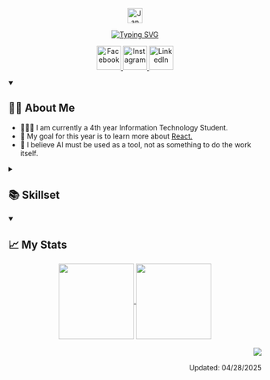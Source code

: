 <p align="center">
    <a href="https://github.com/pingulgab">
    <img src="https://i.imgur.com/zdI1Duu.png" width="30px" alt="Jan Pingul" /> 
    </a>
</p>

<p align="center">
    <a href="https://git.io/typing-svg">
        <img src="https://readme-typing-svg.demolab.com?font=Oxanium&weight=800&size=18&duration=3000&pause=1000&color=506A79&center=true&vCenter=true&width=435&lines=Aspiring+React+Front+End+Developer;If+you're+not+learning%2C+you're+falling+behind;Stay+curious" alt="Typing SVG" />
    </a>
</p>

<p align="center">
    <a href="https://www.facebook.com/JanJanPingul/">
        <img width="48px" alt="Facebook" title="Facebook" src="https://i.imgur.com/X7gDH5e.png"/>
    </a>
    <a href="https://www.instagram.com/pingulgab/">
        <img width="48px" alt="Instagram" title="Instagram" src="https://i.imgur.com/D9WvUCy.png"/>
    </a>
    <a href="https://www.linkedin.com/in/pinguljan/">
        <img width="48px" alt="LinkedIn" title="LinkedIn" src="https://i.imgur.com/WwvDoJB.png"/>
    </a>
</p>

<details open>
    <summary><h2>🧑🏻 About Me</h2></summary>
    <ul>
    <li> 👨🏻‍🎓 I am currently a 4th year Information Technology Student. </li>
    <li> 📆 My goal for this year is to learn more about <a href="https://react.dev/">React.</a> </li>
    <li> 🤖 I believe AI must be used as a tool, not as something to do the work itself. </li>
    </ul>
</details>

<details>
    <summary><h2>📚 Skillset</h2></summary>
    <h3> My Favorites </h3>
    <img src="https://skillicons.dev/icons?i=react" alt="React"/>
    <img src="https://skillicons.dev/icons?i=typescript" alt="TypeScript"/>
    <img src="https://skillicons.dev/icons?i=tailwind"
    alt="Tailwind"/>
    <img src="https://skillicons.dev/icons?i=express"
    alt="Express"/>
    <img src="https://skillicons.dev/icons?i=nodejs"
    alt="Node.JS"/>
    <img src="https://skillicons.dev/icons?i=css"
    alt="CSS"/>
    <img src="https://skillicons.dev/icons?i=html"
    alt="HTML"/>
    <h3> Frameworks </h3>
    <img src="https://skillicons.dev/icons?i=nextjs"
    alt="NextJS"/>
    <img src="https://skillicons.dev/icons?i=laravel"
    alt="Laravel"/>
    <h3> Databases </h3>
    <img src="https://skillicons.dev/icons?i=mysql"
    alt="MySQL"/>
    <img src="https://skillicons.dev/icons?i=mongodb"
    alt="MongoDB"/>
    <h3> Version Control </h3>
    <img src="https://skillicons.dev/icons?i=git"
    alt="Git"/>
    <img src="https://skillicons.dev/icons?i=github"
    alt="GitHub"/>
    <img src="https://skillicons.dev/icons?i=bitbucket"
    alt="BitBucket"/>
    <h3> Design Tools </h3>
    <img src="https://skillicons.dev/icons?i=figma"
    alt="Figma"/>
    <img src="https://skillicons.dev/icons?i=bitbucket"
    alt="BitBucket"/>
    <h3> Others </h3>
    <img src="https://skillicons.dev/icons?i=php"
    alt="PHP"/>
    <img src="https://skillicons.dev/icons?i=cs"
    alt="C#"/>
    <img src="https://skillicons.dev/icons?i=cpp"
    alt="C++"/>
    <img src="https://skillicons.dev/icons?i=wordpress"
    alt="WordPress"/>
    <img src="https://skillicons.dev/icons?i=js"
    alt="JavaScript"/>
</details>

<details open>
    <summary><h2>📈 My Stats</h2></summary>
<div align="center">
    <a href="https://github.com/anuraghazra/github-readme-stats">
      <img height=150 align="center" src="https://github-readme-stats.vercel.app/api?username=pingulgab&bg_color=303F48&text_color=fff&title_color=ACE0FF&border_color=ACE0FF&hide=contribs" />
    </a>
    <a href="https://github.com/anuraghazra/convoychat">
      <img height=150 align="center" src="https://github-readme-stats.vercel.app/api/top-langs?username=pingulgab&layout=compact&hide_progress=true&card_width=320&bg_color=303F48&text_color=fff&title_color=ACE0FF&border_color=ACE0FF" />
    </a>
</div>
</details>

<br>
<img align="right" src="https://komarev.com/ghpvc/?username=pingulgab"/>
<br>
<p align="right"> Updated: 04/28/2025 </p>
